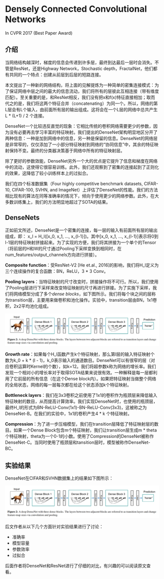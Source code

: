 # Densely Connected Convolutional Networks

In CVPR 2017 (Best Paper Award)

## 介绍

当网络结构越深时，梯度的信息会传递到许多层，最终到达最后一层时会消失。不管是ResNet，还是Highway Network，Stochastic depth，FractalNet，他们都有共同的一个特点：创建从前层到后层的短路连接。

本文提出了一种新的网络结构，将上面的见解提炼为一种简单的密集连接模式：为了保证网络中层之间的最大的信息流动，我们将所有的层彼此互相连接（带有维度匹配）。至关重要的是，和ResNet相反，我们没有把x和f(x)特征直接相加；取而代之的是，我们将这两个特征合并（concatenating）为同一个。所以，网络的第L层会有L个输入，由前面所有层的输出组成。这将会在一个L层的网络中总共产生L * (L+1) / 2 个连接。

DenseNet一个比较违反直觉的现象：它相比传统的卷积网络需要更少的参数，因为没有必要再去学习丰富的特征映射。我们提出的DenseNet架构明显地区分开了两种信息：一种是加到网络中的信息，另一种是保留的信息。DenseNet的网络层是非常窄的，仅仅添加了一小部分特征映射到网络的“协同信息”中，其余的特征映射保持不变。最终的分类器决策基于网络中所有的特征映射层。

除了更好的参数效能，DenseNet另外一个大的优点是它提升了信息和梯度在网络中的流动，这使得它很容易训练。此外，我们还观察到了密集的连接起到了正则化的效果，这降低了较小训练样本上的过拟合。

我们在四个标准数据集（Four highly competitive benchmark datasets, CIFAR-10, CIFAR-100, SVHN, and ImageNet）上评估了DenseNet的性能。我们的方法相比现有的算法在同等准确率的情况下，倾向于使用更少的网络参数。此外，在大多数训练集上，我们的方法明显地超过了SOTA的结果。

## DenseNets

正如前文所述，DenseNet是一个密集的连接，每一层的输入有前面所有层的输出组成，即：
x_l = H_l([x_0, x_1, ..., x_{l-1}])。其中[x_0, x_1, ..., x_{l-1}]表示将0到l-1层的特征映射拼接起来。为了实现的方便，我们将其拼接为一个单个的Tensor（将前层的H和W的尺寸通过Pooling下采样变换到相同时，在num_features/output_channels方向进行拼接）。

**Composite function**：受ResNet-V2 [He et.al., 2016]的影响，我们将H_l定义为三个连续操作的复合函数：BN，ReLU，3 * 3 Conv。

**Pooling layers**：当特征映射的尺寸改变时，拼接操作将不可行。所以，我们使用了Pooling层进行下采样来改变特征映射的尺寸再进行拼接。为了实施下采样，我们将网络模型分成了多个*dense blocks*，如下图所示。我们将每个块之间的层称为transition层，主要用来做卷积和池化操作。实验中，transition层由BN，1x1卷积，2x2平均池化组成。

![A deep DenseNet with three dense blocks](tools/densenet-1.png)

**Growth rate**：如果每个H_l函数产生k个特征映射，那么第l层的输入特征映射个数为k_0 + k * (l - 1)，k_0表示输入的通道数目。DenseNet可以有很窄的层（对应卷积运算时Kernel的个数），如k=12。我们将超参数k称为网络的增长率。我们发现一个相对小的增长率对于取得SOTA结果来说很有效。一种解释是每一层都利用了它前层的所有信息（在这个Dense block内）。如果把特征映射当做整个网络的全局状态，网络的每一层每次都在给这个状态添加k个特征映射。

**Bottleneck layers**：我们在3x3卷积之前使用了1x1的卷积作为瓶颈层来降低输入特征映射的数目，从而提高计算效率。我们实现DenseNet时，也使用的瓶颈层，最终H_l的形式为BN-ReLU-Conv(1x1)-BN-ReLU-Conv(3x3)，这被称之为DenseNet-B。在我们的实验中，1x1的卷积产生4 * k 个特征映射。

**Compression**：为了进一步压缩模型，我们在transition层降低了特征映射层的数目。如果一个Dense Block包含m个特征映射，我们让transition层生成m * theta个特征映射，theta为一个0-1的小数。使用了Compression的DenseNet被称作DenseNet-C。当同时使用了瓶颈层和tansition层时，模型被称作DenseNet-BC。

## 实验结果

DenseNet在CIFAR和SVHN数据集上的结果如下图所示：

![A deep DenseNet with three dense blocks](tools/densenet-1.png)

后文作者从以下几个方面针对实验结果进行了讨论：
- 准确率
- 模型容量
- 参数效率
- 过拟合

后面作者将DenseNet和ResNet进行了仔细的对比，有兴趣的可以阅读原文查看。
